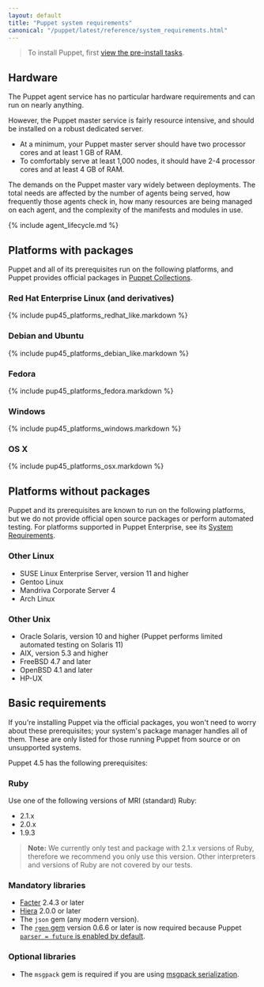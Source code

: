 ```yaml
---
layout: default
title: "Puppet system requirements"
canonical: "/puppet/latest/reference/system_requirements.html"
---
```


> To install Puppet, first [view the pre-install tasks](./install_pre.html).

## Hardware

The Puppet agent service has no particular hardware requirements and can run on nearly anything.

However, the Puppet master service is fairly resource intensive, and should be installed on a robust dedicated server.

* At a minimum, your Puppet master server should have two processor cores and at least 1 GB of RAM.
* To comfortably serve at least 1,000 nodes, it should have 2-4 processor cores and at least 4 GB of RAM.

The demands on the Puppet master vary widely between deployments. The total needs are affected by the number of agents being served, how frequently those agents check in, how many resources are being managed on each agent, and the complexity of the manifests and modules in use.

{% include agent_lifecycle.md %}

## Platforms with packages

Puppet and all of its prerequisites run on the following platforms, and Puppet provides official packages in [Puppet Collections](./puppet_collections.html).

### Red Hat Enterprise Linux (and derivatives)

{% include pup45_platforms_redhat_like.markdown %}

### Debian and Ubuntu

{% include pup45_platforms_debian_like.markdown %}

### Fedora

{% include pup45_platforms_fedora.markdown %}

### Windows

{% include pup45_platforms_windows.markdown %}

### OS X

{% include pup45_platforms_osx.markdown %}

## Platforms without packages

Puppet and its prerequisites are known to run on the following platforms, but we do not provide official open source packages or perform automated testing. For platforms supported in Puppet Enterprise, see its [System Requirements]({{pe}}/sys_req_os.html).

### Other Linux

* SUSE Linux Enterprise Server, version 11 and higher
* Gentoo Linux
* Mandriva Corporate Server 4
* Arch Linux

### Other Unix

* Oracle Solaris, version 10 and higher (Puppet performs limited automated testing on Solaris 11)
* AIX, version 5.3 and higher
* FreeBSD 4.7 and later
* OpenBSD 4.1 and later
* HP-UX

## Basic requirements

If you're installing Puppet via the official packages, you won't need to worry about these prerequisites; your system's package manager handles all of them. These are only listed for those running Puppet from source or on unsupported systems.

Puppet 4.5 has the following prerequisites:

### Ruby

Use one of the following versions of MRI (standard) Ruby:

* 2.1.x
* 2.0.x
* 1.9.3

> **Note:** We currently only test and package with 2.1.x versions of Ruby, therefore we recommend you only use this version. Other interpreters and versions of Ruby are not covered by our tests.

### Mandatory libraries

* [Facter](http://www.puppetlabs.com/puppet/related-projects/facter/) 2.4.3 or later
* [Hiera]({{hiera}}/) 2.0.0 or later
* The `json` gem (any modern version).
* The [`rgen` gem](http://ruby-gen.org/downloads) version 0.6.6 or later is now required because Puppet [`parser = future` is enabled by default](./lang_updating_manifests.html).

### Optional libraries

* The `msgpack` gem is required if you are using [msgpack serialization](./experiments_msgpack.html).
